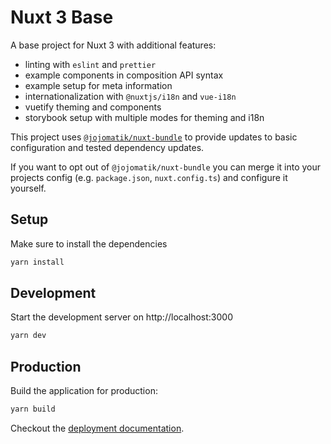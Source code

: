 # Nuxt 3 Base

A base project for Nuxt 3 with additional features:

- linting with `eslint` and `prettier`
- example components in composition API syntax
- example setup for meta information
- internationalization with `@nuxtjs/i18n` and `vue-i18n`
- vuetify theming and components
- storybook setup with multiple modes for theming and i18n

This project uses [`@jojomatik/nuxt-bundle`](https://github.com/jojomatik/nuxt-bundle) to provide updates to basic configuration and tested dependency updates.

If you want to opt out of `@jojomatik/nuxt-bundle` you can merge it into your projects config (e.g. `package.json`, `nuxt.config.ts`) and configure it yourself.

## Setup

Make sure to install the dependencies

```bash
yarn install
```

## Development 

Start the development server on http://localhost:3000

```bash
yarn dev
```

## Production

Build the application for production:

```bash
yarn build
```

Checkout the [deployment documentation](https://v3.nuxtjs.org/docs/deployment).
